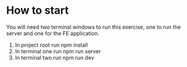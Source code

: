 # How to start

You will need two terminal windows to run this exercise, one to run the server and one for the FE application.

1. In project root run npm install
2. In terminal one run npm run server
3. In terminal two run npm run dev
